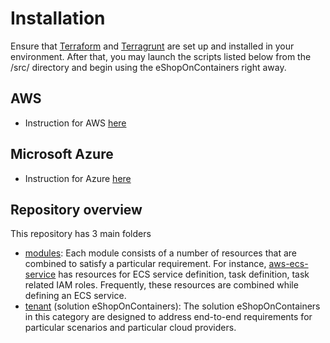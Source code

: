 # Installation

Ensure that [Terraform](https://developer.hashicorp.com/terraform/downloads) and [Terragrunt](https://terragrunt.gruntwork.io/docs/getting-started/install/) are set up and installed in your environment. After that, you may launch the scripts listed below from the /src/ directory and begin using the eShopOnContainers right away.

## AWS
* Instruction for AWS [here](https://github.com/stuton/eshop-terraform/blob/main/tenant/aws-epam-dev/README.md)

## Microsoft Azure
* Instruction for Azure [here](https://github.com/stuton/eshop-terraform/blob/main/tenant/azure-epam-dev/README.md)

## Repository overview

This repository has 3 main folders

* [modules](./terraform-modules): Each module consists of a number of resources that are combined to satisfy a particular requirement. For instance, [aws-ecs-service](./terraform-modules/aws-ecs-service) has resources for ECS service definition, task definition, task related IAM roles. Frequently, these resources are combined while defining an ECS service.
* [tenant](./tenant) (solution eShopOnContainers): The solution eShopOnContainers in this category are designed to address end-to-end requirements for particular scenarios and particular cloud providers.
